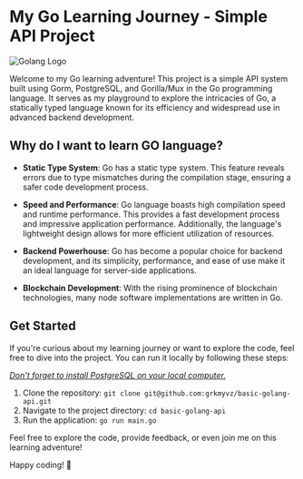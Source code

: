 # My Go Learning Journey - Simple API Project

![Golang Logo](https://upload.wikimedia.org/wikipedia/commons/thumb/0/05/Go_Logo_Blue.svg/1200px-Go_Logo_Blue.svg.png)

Welcome to my Go learning adventure! This project is a simple API system built using Gorm, PostgreSQL, and Gorilla/Mux in the Go programming language. It serves as my playground to explore the intricacies of Go, a statically typed language known for its efficiency and widespread use in advanced backend development.

## Why do I want to learn GO language?

- **Static Type System**: Go has a static type system. This feature reveals errors due to type mismatches during the compilation stage, ensuring a safer code development process.

- **Speed and Performance**: Go language boasts high compilation speed and runtime performance. This provides a fast development process and impressive application performance. Additionally, the language's lightweight design allows for more efficient utilization of resources.

- **Backend Powerhouse**: Go has become a popular choice for backend development, and its simplicity, performance, and ease of use make it an ideal language for server-side applications.

- **Blockchain Development**: With the rising prominence of blockchain technologies, many node software implementations are written in Go.

## Get Started

If you're curious about my learning journey or want to explore the code, feel free to dive into the project. You can run it locally by following these steps:

<ins>_Don't forget to install PostgreSQL on your local computer._</ins>

1. Clone the repository: `git clone git@github.com:grkmyvz/basic-golang-api.git`
2. Navigate to the project directory: `cd basic-golang-api`
3. Run the application: `go run main.go`

Feel free to explore the code, provide feedback, or even join me on this learning adventure!

Happy coding! 🚀
